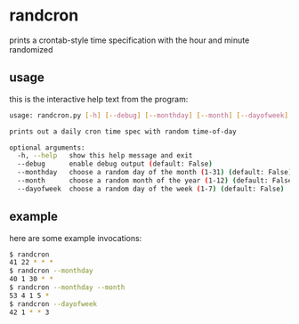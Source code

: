 # randcron

prints a crontab-style time specification with the hour and minute randomized

## usage

this is the interactive help text from the program:

```sh
usage: randcron.py [-h] [--debug] [--monthday] [--month] [--dayofweek]

prints out a daily cron time spec with random time-of-day

optional arguments:
  -h, --help   show this help message and exit
  --debug      enable debug output (default: False)
  --monthday   choose a random day of the month (1-31) (default: False)
  --month      choose a random month of the year (1-12) (default: False)
  --dayofweek  choose a random day of the week (1-7) (default: False)
```

## example

here are some example invocations:

```sh
$ randcron
41 22 * * *
$ randcron --monthday
40 1 30 * *
$ randcron --monthday --month
53 4 1 5 *
$ randcron --dayofweek
42 1 * * 3
```